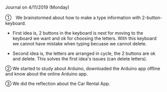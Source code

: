 Journal on 4/11/2019 (Monday)

 ①　We brainstormed about how to make a type information with 2-button-keyboard.
  
  - First idea is, 2 buttons in the keyboard is next for moving to the keyboard we want and ok for choosing the letters. With this keyboard we cannot have mistake when typing becuase we cannot delete.
   
   - Second idea is, the letters are arranged in cycle, the 2 buttons are ok and delete. This solves the first idea's issues (can delete letters).
    
 ② We started to study about Arduino, downloaded the Arduino app offline and know about the online Arduino app.
 
 ③ We did the reflection about the Car Rental App.
